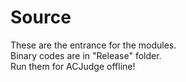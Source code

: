 # Source

These are the entrance for the modules.  
Binary codes are in "Release" folder.   
Run them for ACJudge offline!
